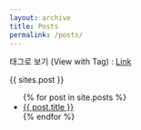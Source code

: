 ```yaml
---
layout: archive
title: Posts
permalink: /posts/
---
```


태그로 보기 (View with Tag) : [Link](/tags/)

{{ sites.post }}

<ul>
  {% for post in site.posts %}
    <li>
      <a href="{{ post.url }}">{{ post.title }}</a>
    </li>
  {% endfor %}
</ul>
